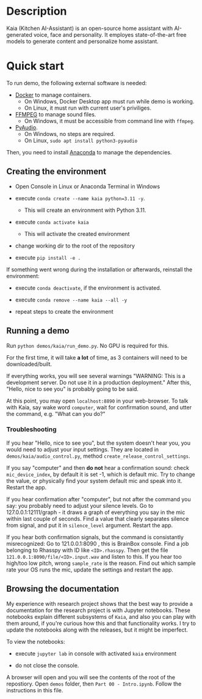 # Description

Kaia (Kitchen AI-Assistant) is an open-source home assistant with AI-generated voice, face and personality. 
It employes state-of-the-art free models to generate content and personalize home assistant. 


# Quick start

To run demo, the following external software is needed:

* [Docker](http://docker.com) to manage containers. 
  * On Windows, Docker Desktop app must run while demo is working. 
  * On Linux, it must run with current user's priviliges.
* [FFMPEG](http://ffmpeg.org) to manage sound files.
  * On Windows, it must be accessible from command line with `ffmpeg`.
* [PyAudio](https://pypi.org/project/PyAudio/).
  * On Windows, no steps are required.
  * On Linux, `sudo apt install python3-pyaudio`

Then, you need to install [Anaconda](https://www.anaconda.com/) to manage the dependencies.

## Creating the environment

* Open Console in Linux or Anaconda Terminal in Windows

* execute `conda create --name kaia python=3.11 -y`. 
  * This will create an environment with Python 3.11. 

* execute `conda activate kaia`
  * This will activate the created environment 

* change working dir to the root of the repository

* execute `pip install -e .`

If something went wrong during the installation or afterwards, reinstall the environment:

* execute `conda deactivate`, if the environment is activated.

* execute `conda remove --name kaia --all -y`

* repeat steps to create the environment

## Running a demo

Run `python demos/kaia/run_demo.py`. No GPU is required for this.

For the first time, it will take __a lot__ of time, as 3 containers will need to be downloaded/built.

If everything works, you will see several warnings
"WARNING: This is a development server. Do not use it in a production deployment."
After this, "Hello, nice to see you" is probably going to be said. 

At this point, you may open `localhost:8890` in your web-browser. 
To talk with Kaia, say wake word `computer`, wait for confirmation sound, 
and utter the command, e.g. "What can you do?"

### Troubleshooting

If you hear "Hello, nice to see you", but the system doesn't hear you, you would need to adjust your input settings.
They are located in `demos/kaia/audio_control.py`, method `create_release_control_settings`.

If you say "computer" and then __do not__ hear a confirmation sound:
check `mic_device_index`, by default it is set -1, which is default mic.
Try to change the value, or physically find your system default mic and speak into it.
Restart the app.
 
If you hear confirmation after "computer", but not after the command you say:
you probably need to adjust your silence levels. 
Go to 127.0.0.1:12111/graph - it draws a graph of everything you say in the mic within last couple of seconds.
Find a value that clearly separates silence from signal, and put it in `silence_level` argument.
Restart the app.

If you hear both confirmation signals, but the command is consistantly misrecognized:
Go to 121.0.0.1:8090 , this is BrainBox console. Find a job belonging to Rhasspy with ID like 
`<ID>.rhasspy`.
Then get the file `121.0.0.1:8090/file/<ID>.input.wav` and listen to this. 
If you hear too high/too low pitch, wrong `sample_rate` is the reason. 
Find out which sample rate your OS runs the mic, update the settings and restart the app.
 

## Browsing the documentation

My experience with research project shows that the best way to provide a documentation for the research project
is with Jupyter notebooks. These notebooks explain different subsystems of `Kaia`, and also you can play with
them around, if you're curious how this and that functionality works. I try to update the notebooks along with
the releases, but it might be imperfect.

To view the notebooks:

* execute `jupyter lab` in console with activated `kaia` environment

* do not close the console.

A browser will open and you will see the contents of the root of the repostiory. 
Open `demos` folder, then `Part 00 - Intro.ipynb`. Follow the instructions in this file.

